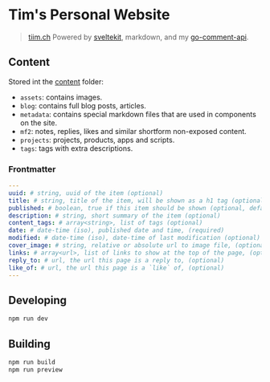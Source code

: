 # Tim's Personal Website

> [tiim.ch](https://tiim.ch/)
> Powered by [sveltekit](https://kit.svelte.dev), markdown, and my [go-comment-api](https://github.com/Tiim/go-comment-api).

## Content

Stored int the [content](/content/) folder:

- `assets`: contains images.
- `blog`: contains full blog posts, articles.
- `metadata`: contains special markdown files that are used in components on the site.
- `mf2`: notes, replies, likes and similar shortform non-exposed content.
- `projects`: projects, products, apps and scripts.
- `tags`: tags with extra descriptions.

### Frontmatter

```yml
---
uuid: # string, uuid of the item (optional)
title: # string, title of the item, will be shown as a h1 tag (optional)
published: # boolean, true if this item should be shown (optional, default false)
description: # string, short summary of the item (optional)
content_tags: # array<string>, list of tags (optional)
date: # date-time (iso), published date and time, (required)
modified: # date-time (iso), date-time of last modification (optional)
cover_image: # string, relative or absolute url to image file, (optional)
links: # array<url>, list of links to show at the top of the page, (optional)
reply_to: # url, the url this page is a reply to, (optional)
like_of: # url, the url this page is a `like` of, (optional)
---
```

## Developing

```bash
npm run dev
```

## Building

```bash
npm run build
npm run preview
```
